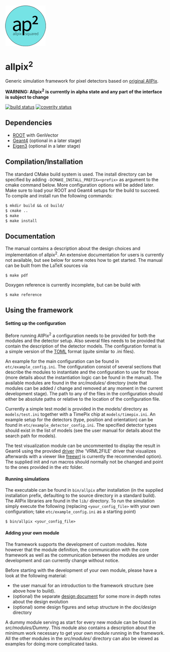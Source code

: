 ![](doc/logo_small.png)

# allpix<sup>2</sup>
Generic simulation framework for pixel detectors based on [original AllPix](https://github.com/AllPix/allpix).

**WARNING: Allpix<sup>2</sup> is currently in alpha state and any part of the interface is subject to change**

[![build status](https://gitlab.cern.ch/simonspa/allpix-squared/badges/master/build.svg)](https://gitlab.cern.ch/simonspa/allpix-squared/commits/master)
[![coverity status](https://scan.coverity.com/projects/11975/badge.svg)](https://scan.coverity.com/projects/koensw-allpix-squared)

## Dependencies
* [ROOT](https://root.cern.ch/building-root) with GenVector
* [Geant4](http://geant4.web.cern.ch/geant4/UserDocumentation/UsersGuides/InstallationGuide/html/ch02.html) (optional in a later stage)
* [Eigen3](http://eigen.tuxfamily.org/index.php?title=Main_Page) (optional in a later stage)

## Compilation/Installation
The standard CMake build system is used. The install directory can be specified by adding `-DCMAKE_INSTALL_PREFIX=<prefix>` as argument to the cmake command below. More configuration options will be added later. Make sure to load your ROOT and Geant4 setups for the build to succeed. To compile and install run the following commands:

```
$ mkdir build && cd build/
$ cmake ..
$ make
$ make install
```

## Documentation
The manual contains a description about the design choices and implementation of allpix<sup>2</sup>. An extensive documentation for users is currently not available, but see below for some notes how to get started. The manual can be built from the LaTeX sources via
```
$ make pdf
```

Doxygen reference is currently incomplete, but can be build with
```
$ make reference
```

## Using the framework
#### Setting up the configuration
Before running AllPix<sup>2</sup> a configuration needs to be provided for both the modules and the detector setup. Also several files needs to be provided that contain the description of the detector models. The configuration format is a simple version of the [TOML](https://github.com/toml-lang/toml) format (quite similar to .ini files).

An example for the main configuration can be found in `etc/example_config.ini`. The configuration consist of several sections that describe the modules to instantiate and the configuration to use for those (more details about the instantiation logic can be found in the manual). The available modules are found in the *src/modules/* directory (note that modules can be added / change and removed at any moment in the current development stage). The path to any of the files in the configuration should either be absolute paths or relative to the location of the configuration file.

Currently a simple test model is provided in the *models/* directory as `models/test.ini` together with a TimePix chip at `models/timepix.ini`. An example setup for the detectors (type, position and orientation) can be found in `etc/example_detector_config.ini`. The specified detector types should exist in the list of models (see the user manual for details about the search path for models).

The test visualization module can be uncommented to display the result in Geant4 using the provided [driver](http://geant4.cern.ch/G4UsersDocuments/UsersGuides/ForApplicationDeveloper/html/Visualization/visdrivers.html) (the 'VRML2FILE' driver that visualizes afterwards with a viewer like [freewrl](http://freewrl.sourceforge.net/) is currently the recommended option). The supplied init and run macros should normally not be changed and point to the ones provided in the *etc* folder.

#### Running simulations
The executable can be found in `bin/allpix` after installation (in the supplied installation prefix, defaulting to the source directory in a standard build). The AllPix libraries are found in the `lib/` directory. To run the simulation simply execute the following (replacing `<your_config_file>` with your own configuration; take `etc/example_config.ini` as a starting point)
```
$ bin/allpix <your_config_file>
```

#### Adding your own module
The framework supports the development of custom modules. Note however that the module definition, the communication with the core framework as well as the communication between the modules are under development and can currently change without notice.

Before starting with the development of your own module, please have a look at the following material:
* the user manual for an introduction to the framework structure (see above how to build).
* (optional) the separate [design document](DESIGN.md) for some more in depth notes about the design evolution
* (optional) some design figures and setup structure in the *doc/design* directory

A dummy module serving as start for every new module can be found in *src/modules/Dummy*. This module also contains a description about the minimum work necessary to get your own module running in the framework. All the other modules in the *src/modules/* directory can also be viewed as examples for doing more complicated tasks.
